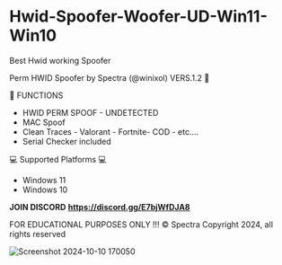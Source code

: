 # Hwid-Spoofer-Woofer-UD-Win11-Win10
Best Hwid working Spoofer 

Perm HWID Spoofer by Spectra (@winixol) VERS.1.2
🔹

🔹
FUNCTIONS 

- HWID PERM SPOOF - UNDETECTED
- MAC Spoof
- Clean Traces - Valorant - Fortnite- COD - etc....
- Serial Checker included

💻 Supported Platforms 💻

- Windows 11
- Windows 10


**JOIN DISCORD**
**https://discord.gg/E7bjWfDJA8**



FOR EDUCATIONAL PURPOSES ONLY !!!
©️ Spectra Copyright 2024, all rights reserved

![Screenshot 2024-10-10 170050](https://github.com/user-attachments/assets/16e53a59-b4d5-434a-bab4-d7abeb6b0052)
